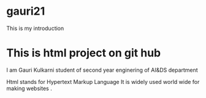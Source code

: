 # gauri21
This is my introduction
<!DOCTYPE html>
<html>
<head>
  <title>my project</title>
</head>
  <body>
<h1>This is html project on git hub</h1>
<p>I am Gauri Kulkarni student of second year enginering of AI&DS department</p>
<p>Html stands for Hypertext Markup Language It is widely used world wide for making websites .</p>

  
 </body>
</html>
